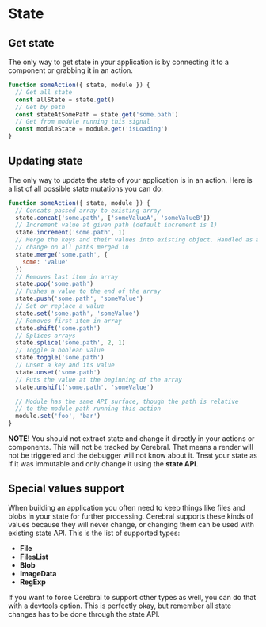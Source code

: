 # State

## Get state

The only way to get state in your application is by connecting it to a component or grabbing it in an action.

```js
function someAction({ state, module }) {
  // Get all state
  const allState = state.get()
  // Get by path
  const stateAtSomePath = state.get('some.path')
  // Get from module running this signal
  const moduleState = module.get('isLoading')
}
```

## Updating state

The only way to update the state of your application is in an action. Here is a list of all possible state mutations you can do:

```js
function someAction({ state, module }) {
  // Concats passed array to existing array
  state.concat('some.path', ['someValueA', 'someValueB'])
  // Increment value at given path (default increment is 1)
  state.increment('some.path', 1)
  // Merge the keys and their values into existing object. Handled as a
  // change on all paths merged in
  state.merge('some.path', {
    some: 'value'
  })
  // Removes last item in array
  state.pop('some.path')
  // Pushes a value to the end of the array
  state.push('some.path', 'someValue')
  // Set or replace a value
  state.set('some.path', 'someValue')
  // Removes first item in array
  state.shift('some.path')
  // Splices arrays
  state.splice('some.path', 2, 1)
  // Toggle a boolean value
  state.toggle('some.path')
  // Unset a key and its value
  state.unset('some.path')
  // Puts the value at the beginning of the array
  state.unshift('some.path', 'someValue')

  // Module has the same API surface, though the path is relative
  // to the module path running this action
  module.set('foo', 'bar')
}
```

**NOTE!** You should not extract state and change it directly in your actions or components. This will not be tracked by Cerebral. That means a render will not be triggered and the debugger will not know about it. Treat your state as if it was immutable and only change it using the **state API**.

## Special values support

When building an application you often need to keep things like files and blobs in your state for further processing. Cerebral supports these kinds of values because they will never change, or changing them can be used with existing state API. This is the list of supported types:

* **File**
* **FilesList**
* **Blob**
* **ImageData**
* **RegExp**

If you want to force Cerebral to support other types as well, you can do that with a devtools option. This is perfectly okay, but remember all state changes has to be done through the state API.
